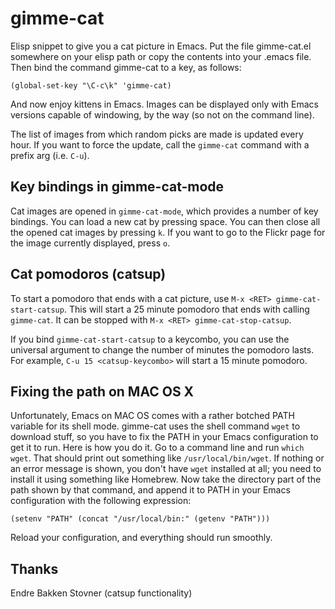 gimme-cat
=========

Elisp snippet to give you a cat picture in Emacs. Put the file
gimme-cat.el somewhere on your elisp path or copy the contents into
your .emacs file. Then bind the command gimme-cat to a key, as
follows:

    (global-set-key "\C-c\k" 'gimme-cat)

And now enjoy kittens in Emacs. Images can be displayed only with
Emacs versions capable of windowing, by the way (so not on the command
line).

The list of images from which random picks are made is updated every
hour. If you want to force the update, call the `gimme-cat` command
with a prefix arg (i.e. `C-u`).

Key bindings in gimme-cat-mode
------------------------------

Cat images are opened in `gimme-cat-mode`, which provides a number of
key bindings. You can load a new cat by pressing space. You can then
close all the opened cat images by pressing `k`. If you want to go to
the Flickr page for the image currently displayed, press `o`.

Cat pomodoros (catsup)
------------------------------

To start a pomodoro that ends with a cat picture, use `M-x <RET> gimme-cat-start-catsup`. This will start a 25 minute pomodoro that ends with calling `gimme-cat`. It can be stopped with `M-x <RET> gimme-cat-stop-catsup`.

If you bind `gimme-cat-start-catsup` to a keycombo, you can use the universal argument to change the number of minutes the pomodoro lasts. For example, `C-u 15 <catsup-keycombo>` will start a 15 minute pomodoro.


Fixing the path on MAC OS X
---------------------------

Unfortunately, Emacs on MAC OS comes with a rather botched PATH
variable for its shell mode. gimme-cat uses the shell command `wget`
to download stuff, so you have to fix the PATH in your Emacs
configuration to get it to run. Here is how you do it. Go to a command
line and run `which wget`. That should print out something like
`/usr/local/bin/wget`. If nothing or an error message is shown, you
don't have `wget` installed at all; you need to install it using
something like Homebrew. Now take the directory part of the path shown
by that command, and append it to PATH in your Emacs configuration
with the following expression:

    (setenv "PATH" (concat "/usr/local/bin:" (getenv "PATH")))

Reload your configuration, and everything should run smoothly.

Thanks
---------------------------

Endre Bakken Stovner (catsup functionality)
